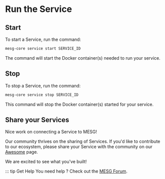 # Run the Service

## Start

To start a Service, run the command:

```bash
mesg-core service start SERVICE_ID
```

The command will start the Docker container\(s\) needed to run your service.

## Stop

To stop a Service, run the command:

```bash
mesg-core service stop SERVICE_ID
```

This command will stop the Docker container\(s\) started for your service.

## Share your Services

Nice work on connecting a Service to MESG!   
  
Our community thrives on the sharing of Services.  If you'd like to contribute to our ecosystem, please share your Service with the community on our [Awesome](https://github.com/mesg-foundation/awesome) page.   
  
We are excited to see what you've built!

::: tip Get Help
You need help ? Check out the <a href="https://forum.mesg.com" target="_blank">MESG Forum</a>.
